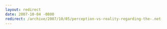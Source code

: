 ```yaml
---
layout: redirect
date: 2007-10-04 -0800
redirect: /archive/2007/10/05/perception-vs-reality-regarding-the-.net-framework-source-code.aspx/
---
```

